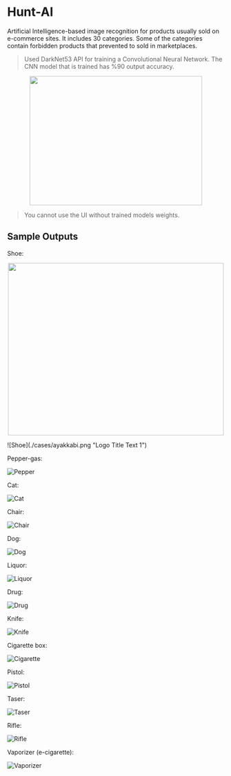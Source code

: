 # Hunt-AI

Artificial Intelligence-based image recognition for products usually sold on e-commerce sites. It includes 30 categories. Some of the categories contain forbidden products that prevented to sold in marketplaces.

> Used DarkNet53 API for training a Convolutional Neural Network. The CNN model that is trained has %90 output accuracy.

<p align="center">
  <img width="400" height="300" src="./cases/acc.png">
</p>

> You cannot use the UI without trained models weights.

## Sample Outputs

Shoe:

<p align="center">
  <img width="500" height="400" src="./cases/ayakkabi.png">
</p>
![Shoe](./cases/ayakkabi.png "Logo Title Text 1")

Pepper-gas:

![Pepper](./cases/bibergazi.png "Logo Title Text 1")

Cat:

![Cat](./cases/cat.png "Logo Title Text 1")

Chair:

![Chair](./cases/chair.png "Logo Title Text 1")

Dog:

![Dog](./cases/dog.png "Logo Title Text 1")

Liquor:

![Liquor](./cases/icki.png "Logo Title Text 1")

Drug:

![Drug](./cases/ilac.png "Logo Title Text 1")

Knife:

![Knife](./cases/knife.png "Logo Title Text 1")

Cigarette box:

![Cigarette](./cases/paket.png "Logo Title Text 1")

Pistol:

![Pistol](./cases/tabanca.png "Logo Title Text 1")

Taser:

![Taser](./cases/taser.png "Logo Title Text 1")

Rifle:

![Rifle](./cases/tufek.png "Logo Title Text 1")

Vaporizer (e-cigarette):

![Vaporizer](./cases/vaporizer.png "Logo Title Text 1")
